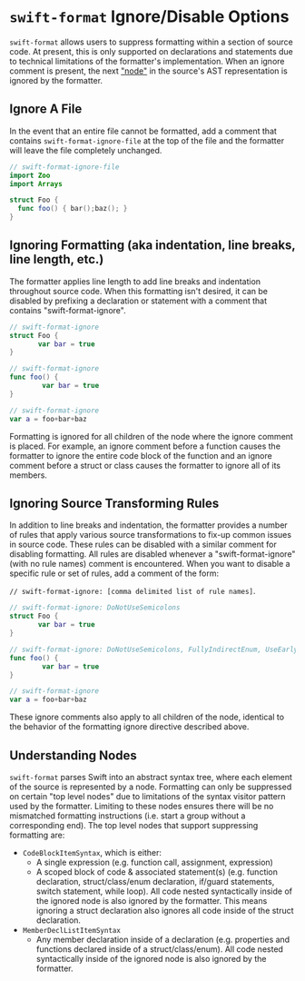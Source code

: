 # `swift-format` Ignore/Disable Options

`swift-format` allows users to suppress formatting within a section of source
code. At present, this is only supported on declarations and statements due to
technical limitations of the formatter's implementation. When an ignore comment
is present, the next ["node"](#understanding-nodes) in the source's AST
representation is ignored by the formatter.

## Ignore A File

In the event that an entire file cannot be formatted, add a comment that contains 
`swift-format-ignore-file` at the top of the file and the formatter will leave 
the file completely unchanged.

```swift
// swift-format-ignore-file
import Zoo
import Arrays

struct Foo {
  func foo() { bar();baz(); }
}
```

## Ignoring Formatting (aka indentation, line breaks, line length, etc.)

The formatter applies line length to add line breaks and indentation throughout
source code. When this formatting isn't desired, it can be disabled by prefixing
a declaration or statement with a comment that contains "swift-format-ignore".

```swift
// swift-format-ignore
struct Foo {
	   var bar = true
}

// swift-format-ignore
func foo() {
	    var bar = true
}

// swift-format-ignore
var a = foo+bar+baz
```

Formatting is ignored for all children of the node where the ignore comment is
placed. For example, an ignore comment before a function causes the formatter to
ignore the entire code block of the function and an ignore comment before a
struct or class causes the formatter to ignore all of its members.

## Ignoring Source Transforming Rules

In addition to line breaks and indentation, the formatter provides a number of
rules that apply various source transformations to fix-up common issues in
source code. These rules can be disabled with a similar comment for disabling
formatting. All rules are disabled whenever a "swift-format-ignore" (with no
rule names) comment is encountered. When you want to disable a specific rule or
set of rules, add a comment of the form:

`// swift-format-ignore: [comma delimited list of rule names]`.

```swift
// swift-format-ignore: DoNotUseSemicolons
struct Foo {
	   var bar = true
}

// swift-format-ignore: DoNotUseSemicolons, FullyIndirectEnum, UseEarlyExits
func foo() {
	    var bar = true
}

// swift-format-ignore
var a = foo+bar+baz
```

These ignore comments also apply to all children of the node, identical to the
behavior of the formatting ignore directive described above.

## Understanding Nodes

`swift-format` parses Swift into an abstract syntax tree, where each element of
the source is represented by a node. Formatting can only be suppressed on
certain "top level nodes" due to limitations of the syntax visitor pattern used
by the formatter. Limiting to these nodes ensures there will be no mismatched
formatting instructions (i.e. start a group without a corresponding end). The
top level nodes that support suppressing formatting are:

- `CodeBlockItemSyntax`, which is either:
  - A single expression (e.g. function call, assignment, expression)
  - A scoped block of code & associated statement(s) (e.g. function declaration,
    struct/class/enum declaration, if/guard statements, switch statement, while
    loop). All code nested syntactically inside of the ignored node is also
    ignored by the formatter. This means ignoring a struct declaration also
    ignores all code inside of the struct declaration.
- `MemberDeclListItemSyntax`
  - Any member declaration inside of a declaration (e.g. properties and
    functions declared inside of a struct/class/enum). All code nested
    syntactically inside of the ignored node is also ignored by the formatter.
